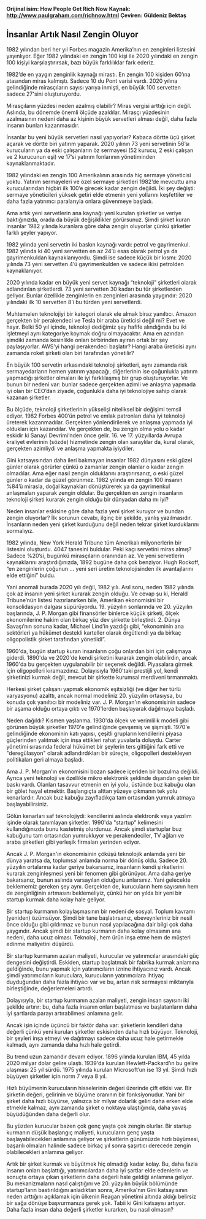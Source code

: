 **Orijinal isim: How People Get Rich Now**
**Kaynak: http://www.paulgraham.com/richnow.html**
**Çeviren: Güldeniz Bektaş**

## İnsanlar Artık Nasıl Zengin Oluyor

1982 yılından beri her yıl Forbes magazin Amerika’nın en zenginleri listesini yayınlıyor. Eğer 1982 yılındaki en zengin 100 kişi ile 2020 yılındaki en zengin 100 kişiyi karşılaştırırsak, bazı büyük farklılıklar fark ederiz.

1982’de en yaygın zenginlik kaynağı mirastı. En zengin 100 kişiden 60’ına atasından miras kalmıştı. Sadece 10 du Pont varisi vardı. 2020 yılına gelindiğinde mirasçıların sayısı yarıya inmişti, en büyük 100 servetten sadece 27'sini oluşturuyordu.

Mirasçıların yüzdesi neden azalmış olabilir? Miras vergisi arttığı için değil. Aslında, bu dönemde önemli ölçüde azaldılar. Mirasçı yüzdesinin azalmasının nedeni daha az kişinin büyük servetleri alması değil, daha fazla insanın bunları kazanmasıdır.

İnsanlar bu yeni büyük servetleri nasıl yapıyorlar? Kabaca dörtte üçü şirket açarak ve dörtte biri yatırım yaparak. 2020 yılının 73 yeni servetinin 56’sı kurucuların ya da eski çalışanların öz sermayesi (52 kurucu, 2 eski çalışan ve 2 kurucunun eşi) ve 17’si yatırım fonlarının yönetiminden kaynaklanmaktadır.

1982 yılındaki en zengin 100 Amerikalının arasında hiç sermaye yöneticisi yoktu. Yatırım sermayeleri ve özel sermaye şirketleri 1982’de mevcuttu ama kurucularından hiçbiri ilk 100’e girecek kadar zengin değildi. İki şey değişti: sermaye yöneticileri yüksek getiri elde etmenin yeni yollarını keşfettiler ve daha fazla yatırımcı paralarıyla onlara güvenmeye başladı.

Ama artık yeni servetlerin ana kaynağı yeni kurulan şirketler ve veriye baktığınızda, orada da büyük değişiklikler görürsunuz. Şimdi şirket kuran insanlar 1982 yılında kuranlara göre daha zengin oluyorlar çünkü şirketler farklı şeyler yapıyor.

1982 yılında yeni servetin iki baskın kaynağı vardı: petrol ve gayrimenkul. 1982 yılında ki 40 yeni servetten en az 24’ü esas olarak petrol ya da gayrimenkuldan kaynaklanıyordu. Şimdi ise sadece küçük bir kısmı: 2020 yılında 73 yeni servetten 4’ü gayrimenkulden ve sadece ikisi petrolden kaynaklanıyor.

2020 yılında kadar en büyük yeni servet kaynağı “teknoloji” şirketleri olarak adlandırılan şirketlerdi. 73 yeni servetten 30 kadarı bu tür şirketlerden geliyor. Bunlar özellikle zenginlerin en zenginleri arasında yaygındır: 2020  yılındaki ilk 10 servetten 8’i bu türden yeni servetlerdi.

Muhtemelen teknolojiyi bir kategori olarak ele almak biraz yanıltıcı. Amazon gerçekten bir perakendeci ve Tesla bir araba üreticisi değil mi? Evet ve hayır. Belki 50 yıl içinde, teknoloji dediğimiz şey hafife alındığında bu iki işletmeyi aynı kategoriye koymak doğru olmayacaktır. Ama en azından şimdiki zamanda kesinlikle onları birbirinden ayıran ortak bir şey paylaşıyorlar. AWS’yi hangi perakendeci başlatır? Hangi araba üreticisi aynı zamanda roket şirketi olan biri tarafından yönetilir?

En büyük 100 servetin arkasındaki teknoloji şirketleri, aynı zamanda risk sermayedarların hemen yatırım yapacağı, diğerlerinin ise çoğunlukla yatırım yapmadığı şirketler olmaları ile iyi farklılaşmış bir grup oluşturuyorlar. Ve bunun bir nedeni var: bunlar sadece gerçekten azimli ve anlaşma yapmada iyi olan bir CEO’dan ziyade, çoğunlukla daha iyi teknolojiye sahip olarak kazanan şirketler.

Bu ölçüde, teknoloji şirketlerinin yükselişi niteliksel bir değişimi temsil ediyor. 1982 Forbes 400’ün petrol ve emlak patronları daha iyi teknoloji üreterek kazanmadılar. Gerçekten yönlendirilerek ve anlaşma yapmada iyi oldukları için kazandılar. Ve gerçekten de, bu zengin olma yolu o kadar eskidir ki Sanayi Devrimi’nden önce gelir. 16. ve 17. yüzyıllarda Avrupa kraliyet evlerinin (sözde) hizmetinde zengin olan saraylılar da, kural olarak, gerçekten azimliydi ve anlaşma yapmakta iyiydiler.

Gini katsayısından daha ileri bakmayan insanlar 1982 dünyasını eski güzel günler olarak görürler çünkü o zamanlar zengin olanlar o kadar zengin olmadılar. Ama eğer nasıl zengin olduklarını araştırırsanız, o eski güzel günler o kadar da güzel görünmez. 1982 yılında en zengin 100 insanın %84’ü mirasla, doğal kaynakları dönüştürerek ya da gayrimenkul anlaşmaları yaparak zengin oldular. Bu gerçekten en zengin insanların teknoloji şirketi kurarak zengin olduğu bir dünyadan daha mı iyi?

Neden insanlar eskisine göre daha fazla yeni şirket kuruyor ve bundan zengin oluyorlar? İlk sorunun cevabı, ilginç bir şekilde, yanlış yazılmasıdır. İnsanların neden yeni şirket kurduğunu değil neden tekrar şirket kurduklarını sormalıyız.

1982 yılında, New York Herald Tribune tüm Amerikalı milyonerlerin bir listesini oluşturdu. 4047 tanesini buldular. Peki kaçı servetini miras almış? Sadece %20’si, bugünkü mirasçıların oranından az. Ve yeni servetlerin kaynaklarını araştırdığınızda, 1892 bugüne daha çok benziyor. Hugh Rockoff, “en zenginlerin çoğunun … yeni seri üretim teknolojisinden ilk avantajlarını elde ettiğini” buldu.

Yani anomali burada 2020 yılı değil, 1982 yılı. Asıl soru, neden 1982 yılında çok az insanın yeni şirket kurarak zengin olduğu. Ve cevap şu ki, Herald Tribune’nün listesi hazırlanırken bile, Amerikan ekonomisini bir konsolidasyon dalgası süpürüyordu. 19. yüzyılın sonlarında ve 20. yüzyılın başlarında, J. P. Morgan gibi finansörler binlerce küçük şirketi, ölçek ekonomilerine hakim olan birkaç yüz dev şirkette birleştirdi. 2. Dünya Savaşı’nın sonuna kadar, Michael Lind’in yazdığı gibi, “ekonominin ana sektörleri ya hükümet destekli karteller olarak örgütlendi ya da birkaç oligopolistik şirket tarafından yönetildi”.

1960'da, bugün startup kuran insanların çoğu onlardan biri için çalışmaya giderdi. 1890'da ve 2020'de kendi şirketini kurarak zengin olabilirdin, ancak 1960'da bu gerçekten uygulanabilir bir seçenek değildi. Piyasalara girmek için oligopolleri kıramazdınız. Dolayısıyla 1960'taki prestijli yol, kendi şirketinizi kurmak değil, mevcut bir şirkette kurumsal merdiveni tırmanmaktı.

Herkesi şirket çalışanı yapmak ekonomik eşitsizliği (ve diğer her türlü varyasyonu) azalttı, ancak normal modeliniz 20. yüzyılın ortasıysa, bu konuda çok yanıltıcı bir modeliniz var. J. P. Morgan'ın ekonomisinin sadece bir aşama olduğu ortaya çıktı ve 1970'lerden başlayarak dağılmaya başladı.


Neden dağıldı? Kısmen yaşlanma. 1930'da ölçek ve verimlilik modeli gibi görünen büyük şirketler 1970'e gelindiğinde gevşemiş ve şişmişti. 1970'e gelindiğinde ekonominin katı yapısı, çeşitli grupların kendilerini piyasa güçlerinden yalıtmak için inşa ettikleri rahat yuvalarla doluydu. Carter yönetimi sırasında federal hükümet bir şeylerin ters gittiğini fark etti ve "deregülasyon" olarak adlandırdıkları bir süreçte, oligopolleri destekleyen politikaları geri almaya başladı.


Ama J. P. Morgan'ın ekonomisini bozan sadece içeriden bir bozulma değildi. Ayrıca yeni teknoloji ve özellikle mikro elektronik şeklinde dışarıdan gelen bir baskı vardı. Olanları tasavvur etmenin en iyi yolu, üstünde buz kabuğu olan bir gölet hayal etmektir. Başlangıçta alttan yüzeye çıkmanın tek yolu kenarlardır. Ancak buz kabuğu zayıfladıkça tam ortasından yumruk atmaya başlayabilirsiniz.


Gölün kenarları saf teknolojiydi: kendilerini aslında elektronik veya yazılım işinde olarak tanımlayan şirketler. 1990'da "startup" kelimesini kullandığınızda bunu kastetmiş olurdunuz. Ancak şimdi startuplar buz kabuğunu tam ortasından yumrukluyor ve perakendeciler, TV ağları ve araba şirketleri gibi yerleşik firmaları yerinden ediyor.


Ancak J. P. Morgan'ın ekonomisinin çöküşü teknolojik anlamda yeni bir dünya yaratsa da, toplumsal anlamda norma bir dönüş oldu. Sadece 20. yüzyılın ortalarına kadar geriye bakarsanız, insanların kendi şirketlerini kurarak zenginleşmesi yeni bir fenomen gibi görünüyor. Ama daha geriye bakarsanız, bunun aslında varsayılan olduğunu anlarsınız. Yani gelecekte beklememiz gereken şey aynı. Gerçekten de, kurucuların hem sayısının hem de zenginliğinin artmasını beklemeliyiz, çünkü her on yılda bir yeni bir startup kurmak daha kolay hale geliyor.


Bir startup kurmanın kolaylaşmasının bir nedeni de sosyal. Toplum kavramı (yeniden) özümsüyor. Şimdi bir tane başlatırsanız, ebeveynleriniz bir nesil önce olduğu gibi çıldırmaz ve bunun nasıl yapılacağına dair bilgi çok daha yaygındır. Ancak şimdi bir startup kurmanın daha kolay olmasının ana nedeni, daha ucuz olması. Teknoloji, hem ürün inşa etme hem de müşteri edinme maliyetini düşürdü.


Bir startup kurmanın azalan maliyeti, kurucular ve yatırımcılar arasındaki güç dengesini değiştirdi. Eskiden, startup başlatmak bir fabrika kurmak anlamına geldiğinde, bunu yapmak için yatırımcıların iznine ihtiyacınız vardı. Ancak şimdi yatırımcıların kuruculara, kurucuların yatırımcılara ihtiyaç duyduğundan daha fazla ihtiyacı var ve bu, artan risk sermayesi miktarıyla birleştiğinde, değerlemeleri artırdı.


Dolayısıyla, bir startup kurmanın azalan maliyeti, zengin insan sayısını iki şekilde artırır: bu, daha fazla insanın onları başlatması ve başlatanların daha iyi şartlarda parayı artırabilmesi anlamına gelir.


Ancak işin içinde üçüncü bir faktör daha var: şirketlerin kendileri daha değerli çünkü yeni kurulan şirketler eskisinden daha hızlı büyüyor. Teknoloji, bir şeyleri inşa etmeyi ve dağıtmayı sadece daha ucuz hale getirmekle kalmadı, aynı zamanda daha hızlı hale getirdi.


Bu trend uzun zamandır devam ediyor. 1896 yılında kurulan IBM, 45 yılda 2020 milyar dolar gelire ulaştı. 1939'da kurulan Hewlett-Packard’ın bu gelire ulaşması 25 yıl sürdü. 1975 yılında kurulan Microsoft’un ise 13 yıl. Şimdi hızlı büyüyen şirketler için norm 7 veya 8 yıl.


Hızlı büyümenin kurucuların hisselerinin değeri üzerinde çift etkisi var. Bir şirketin değeri, gelirinin ve büyüme oranının bir fonksiyonudur. Yani bir şirket daha hızlı büyürse, yalnızca bir milyar dolarlık geliri daha erken elde etmekle kalmaz, aynı zamanda şirket o noktaya ulaştığında, daha yavaş büyüdüğünden daha değerli olur.


Bu yüzden kurucular bazen çok genç yaşta çok zengin olurlar. Bir startup kurmanın düşük başlangıç ​​maliyeti, kurucuların genç yaşta başlayabilecekleri anlamına geliyor ve şirketlerin günümüzde hızlı büyümesi, başarılı olmaları halinde sadece birkaç yıl sonra şaşırtıcı derecede zengin olabilecekleri anlamına geliyor.


Artık bir şirket kurmak ve büyütmek hiç olmadığı kadar kolay. Bu, daha fazla insanın onları başlattığı, yatırımcılardan daha iyi şartlar elde edenlerin ve sonuçta ortaya çıkan şirketlerin daha değerli hale geldiği anlamına geliyor. Bu mekanizmaların nasıl çalıştığını ve 20. yüzyılın büyük bölümünde startup'ların bastırıldığını anladıktan sonra, Amerika'nın Gini katsayısının neden arttığını açıklamak için ülkenin Reagan yönetimi altında aldığı belirsiz bir sağa dönüşe başvurmanıza gerek yok. Tabii ki Gini katsayısı artıyor. Daha fazla insan daha değerli şirketler kurarken, bu nasıl olmasın?
